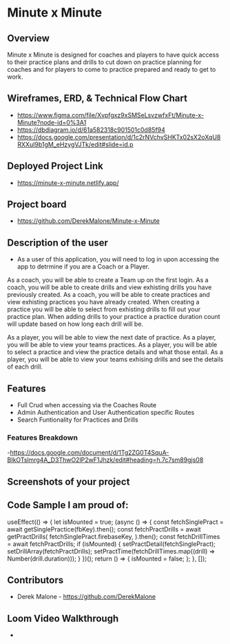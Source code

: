 # Minute x Minute

## Overview
Minute x Minute is designed for coaches and players to have quick access to their practice plans and drills to cut down on practice planning for coaches and for players to come to practice prepared and ready to get to work. 

## Wireframes, ERD, & Technical Flow Chart
- https://www.figma.com/file/Xvpfgxz9xSMSeLsvzwfxFt/Minute-x-Minute?node-id=0%3A1
- https://dbdiagram.io/d/61a582318c901501c0d85f94
- https://docs.google.com/presentation/d/1c2rNVchvSHKTx02sX2oXqU8RXXuI9b1gM_eHzygVJTk/edit#slide=id.p

## Deployed Project Link
- https://minute-x-minute.netlify.app/

## Project board
- https://github.com/DerekMalone/Minute-x-Minute

## Description of the user
- As a user of this application, you will need to log in upon accessing the app to detrmine if you are a Coach or a Player. 

As a coach, you will be able to create a Team up on the first login. As a coach, you will be able to create drills and view exhisting drills you have previously created. As a coach, you will be able to create practices and view exhisting practices you have already created. When creating a practice you will be able to select from exhisting drills to fill out your practice plan. When adding drills to your practice a practice duration count will update based on how long each drill will be.

As a player, you will be able to view the next date of practice. As a player, you will be able to view your teams practices. As a player, you will be able to select a practice and view the practice details and what those entail. As a player, you will be able to view your teams exhising drills and see the details of each drill.

## Features
- Full Crud when accessing via the Coaches Route
- Admin Authentication and User Authentication specific Routes
- Search Funtionality for Practices and Drills
### Features Breakdown
-https://docs.google.com/document/d/1Tg2ZG0T4SquA-BIkOTslmrg4A_D3ThwO2lP2wF1Jhzk/edit#heading=h.7c7sm89gjs08

## Screenshots of your project

## Code Sample I am proud of:
useEffect(() => {
    let isMounted = true;
    (async () => {
      const fetchSinglePract = await getSinglePractice(fbKey).then();
      const fetchPractDrills = await getPractDrills(
        fetchSinglePract.firebaseKey,
      ).then();
      const fetchDrillTimes = await fetchPractDrills;
      if (isMounted) {
        setPractDetail(fetchSinglePract);
        setDrillArray(fetchPractDrills);
        setPractTime(fetchDrillTimes.map((drill) => Number(drill.duration)));
      }
    })();
    return () => {
      isMounted = false;
    };
  }, []);

## Contributors
- Derek Malone - https://github.com/DerekMalone

## Loom Video Walkthrough
- 

